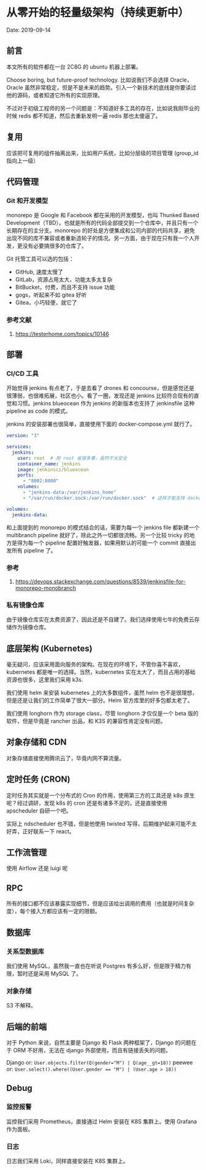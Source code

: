 # 从零开始的轻量级架构（持续更新中）

Date: 2019-09-14

## 前言

本文所有的软件都在一台 2C8G 的 ubuntu 机器上部署。

Choose boring, but future-proof technology. 比如说我们不会选择 Oracle，Oracle 虽然非常稳定，但是不是未来的趋势。引入一个新技术的底线是你要读过他的源码，或者知道它所有的实现原理。

不过对于初级工程师的另一个问题是：不知道好多工具的存在，比如说我刚毕业的时候 redis 都不知道，然后去重新发明一遍 redis 那也太傻逼了。

## 复用

应该把可复用的组件抽离出来，比如用户系统，比如分层级的项目管理 (group_id 指向上一级）

## 代码管理

### Git 和开发模型

monorepo 是 Google 和 Facebook 都在采用的开发模型，也叫 Thunked Based Development（TBD）。也就是所有的代码全部提交到一个仓库中，并且只有一个长期存在的主分支。monorepo 的好处是方便集成和公司内部的代码共享，避免出现不同的库不兼容或者重新造轮子的情况。另一方面，由于现在只有我一个人开发，更没有必要搞很多的仓库了。

Git 托管工具可以选的包括：

- GitHub, 速度太慢了
- GitLab，资源占用太大，功能太多太复杂
- BitBucket，付费，而且不支持 issue 功能
- gogs，听起来不如 gitea 好听
- Gitea，小巧轻便，就它了

### 参考文献

1. https://testerhome.com/topics/10146

## 部署

### CI/CD 工具

开始觉得 jenkins 有点老了，于是去看了 drones 和 concourse，但是感觉还是很薄弱，也很难拓展，社区也小。看了一圈，发现还是 jenkins 比较符合现有的直觉和习惯。jenkins blueocean 作为 jenkins 的新版本也支持了 jenkinsfile 这种 pipeline as code 的模式。

jenkins 的安装部署也很简单，直接使用下面的 docker-compose.yml 就行了。

```yaml
version: "3"

services:
  jenkins:
    user: root  # 用 root 省很多事，虽然不太安全
    container_name: jenkins
    image: jenkinsci/blueocean
    ports:
      - "8002:8080"
    volumes:
      - "jenkins-data:/var/jenkins_home"
      - "/var/run/docker.sock:/var/run/docker.sock"  # 这样才能支持 docker in docker

volumes:
  jenkins-data:
```

和上面提到的 monorepo 的模式结合的话，需要为每一个 jenkins file 都新建一个 multibranch pipeline 就好了，除此之外一切都很流畅。另一个比较 tricky 的地方是得为每一个 pipeline 配置好触发器，如果用默认的可能一个 commit 直接出发所有 pipeline 了。

### 参考

1. https://devops.stackexchange.com/questions/8539/jenkinsfile-for-monorepo-monobranch

### 私有镜像仓库

由于镜像仓库实在太费资源了，因此还是不自建了。我们选择使用七牛的免费云存储作为镜像仓库。

## 底层架构 (Kubernetes)

毫无疑问，应该采用面向服务的架构。在现在的环境下，不管你喜不喜欢，kubernetes 都是唯一的选择。当然，kubernetes 实在太大了，而且占用的基础资源也很多，这里我们采用 k3s.

我们使用 helm 来安装 kubernetes 上的大多数组件，虽然 helm 也不是很理想，但是还是让我们的工作简单了很大一部分。Helm 官方库里的好多包都太老了。 

我们使用 longhorn 作为 storage class，尽管 longhorn 才仅仅是一个 beta 版的软件，但是毕竟是 rancher 出品，和 K3S 的兼容性肯定没有问题。


## 对象存储和 CDN

对象存储直接使用腾讯云了，毕竟内网不算流量。

## 定时任务 (CRON)

定时任务其实就是一个分布式的 Cron 的作用，使用第三方的工具还是 k8s 原生呢？经过调研，发现 k8s 的 cron 还是有诸多不足的，还是直接使用 apscheduler 自研一个吧。 

实际上 ndscheduler 也不错，但是他使用 twisted 写得，后期维护起来可能不太好弄，正好联系一下 react。

## 工作流管理

使用 Airflow 还是 luigi 呢

## RPC

所有的接口都不应该暴露实现细节，但是应该给出调用的费用（也就是时间复杂度），每个接入方都应该有一定的限额。

## 数据库

### 关系型数据库

我们使用 MySQL，虽然我一直也在听说 Postgres 有多么好，但是限于精力有限，暂时还是采用 MySQL 了。

### 对象存储

S3 不解释。

## 后端的前端

对于 Python 来说，自然主要是 Django 和 Flask 两种框架了，Django 的问题在于 ORM 不好用，无法在 django 外部使用，而且有链接丢失的问题。

Django or: `User.objects.filter(Q(gender="M") | Q(age__gt=18))`
peewee or: `User.select().where((User.gender == "M") | (User.age > 18))`

## Debug

### 监控报警

监控我们采用 Prometheus，直接通过 Helm 安装在 K8S 集群上。使用 Grafana 作为面板。

### 日志

日志我们采用 Loki，同样直接安装在 K8S 集群上。